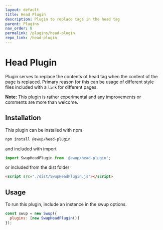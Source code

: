 ```yaml
---
layout: default
title: Head Plugin
description: Plugin to replace tags in the head tag
parent: Plugins
nav_order: 8
permalink: /plugins/head-plugin
repo_link: /head-plugin
---
```


# Head Plugin

Plugin serves to replace the contents of head tag when the content of the page is replaced.
Primary reason for this can be usage of different style files included with a `link` for different pages.

**Note:** This plugin is rather experimental and any improvements or comments are more than welcome.

## Installation

This plugin can be installed with npm

```bash
npm install @swup/head-plugin
```

and included with import

```javascript
import SwupHeadPlugin from '@swup/head-plugin';
```

or included from the dist folder

```html
<script src="./dist/SwupHeadPlugin.js"></script>
```

## Usage

To run this plugin, include an instance in the swup options.

```javascript
const swup = new Swup({
  plugins: [new SwupHeadPlugin()]
});
```
